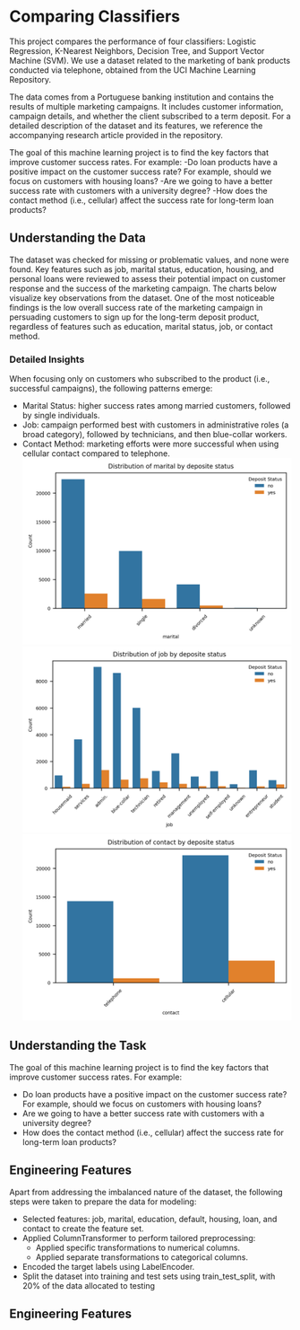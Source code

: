 # Comparing Classifiers
This project compares the performance of four classifiers: Logistic Regression, K-Nearest Neighbors, Decision Tree,
and Support Vector Machine (SVM). We use a dataset related to the marketing of bank products conducted via 
telephone, obtained from the UCI Machine Learning Repository.

The data comes from a Portuguese banking institution and contains the results of multiple marketing campaigns.
It includes customer information, campaign details, and whether the client subscribed to a term deposit.
For a detailed description of the dataset and its features, we reference the accompanying research article
provided in the repository.

The goal of this machine learning project is to find the key factors that improve customer success rates.  For example:
-Do loan products have a positive impact on the customer success rate? For example, should we focus on customers with housing loans?
-Are we going to have a better success rate with customers with a university degree?
-How does the contact method (i.e., cellular) affect the success rate for long-term loan products?

## Understanding the Data
The dataset was checked for missing or problematic values, and none were found. Key features such as job, marital status, education, housing, and personal loans were reviewed to assess their potential impact on customer response and the success of the marketing campaign.
The charts below visualize key observations from the dataset. One of the most noticeable findings is the low overall success rate of the marketing campaign in persuading customers to sign up for the long-term deposit product, regardless of features such as education, marital status, job, or contact method.

### Detailed Insights
When focusing only on customers who subscribed to the product (i.e., successful campaigns), the following patterns emerge:
   - Marital Status: higher success rates among married customers, followed by single individuals.
   - Job: campaign performed best with customers in administrative roles (a broad category), followed by technicians, and then blue-collar workers.
  - Contact Method: marketing efforts were more successful when using cellular contact compared to telephone.
![plot1](figures/marital_distribution.png)
![plot1](figures/job_distribution.png)
![plot1](figures/contact_distribution.png)
## Understanding the Task
The goal of this machine learning project is to find the key factors that improve customer success rates.  For example:
 - Do loan products have a positive impact on the customer success rate? For example, should we focus on customers with housing loans?
 - Are we going to have a better success rate with customers with a university degree?
 - How does the contact method (i.e., cellular) affect the success rate for long-term loan products?
## Engineering Features
Apart from addressing the imbalanced nature of the dataset, the following steps were taken to prepare the data for modeling:
 - Selected features: job, marital, education, default, housing, loan, and contact to create the feature set.
 - Applied ColumnTransformer to perform tailored preprocessing:
   - Applied specific transformations to numerical columns.
   - Applied separate transformations to categorical columns.
- Encoded the target labels using LabelEncoder.
- Split the dataset into training and test sets using train_test_split, with 20% of the data allocated to testing



## Engineering Features

